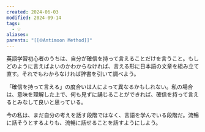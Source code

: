 ```yaml
---
created: 2024-06-03
modified: 2024-09-14
tags:
  - 💡
aliases: 
parents: "[[🌐Antimoon Method]]"
---
```

英語学習初心者のうちは、自分が確信を持って言えることだけを言うこと。もしどのように言えばよいのかわからなければ、言える形に日本語の文章を組み立て直す。それでもわからなければ辞書を引いて調べよう。

「確信を持って言える」の度合いは人によって異なるかもしれない。私の場合は、意味を理解した上で、何も見ずに誦じることができれば、確信を持って言えるとみなして良いと思っている。

今の私は、まだ自分の考えを話す段階ではなく、言語を学んでいる段階だ。流暢に話そうとするよりも、流暢に話せることを話すようにしよう。